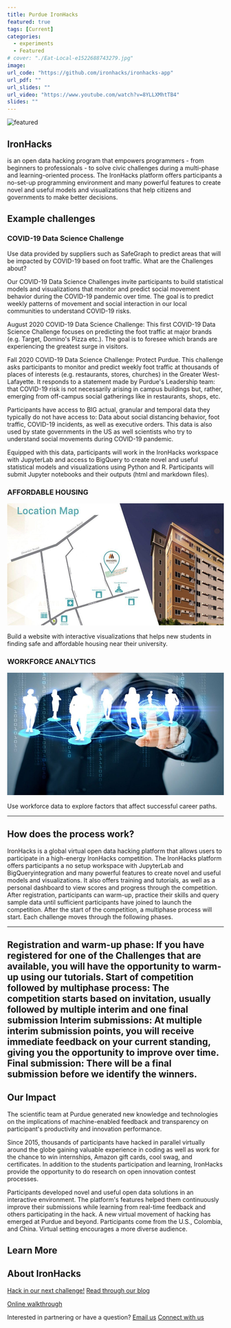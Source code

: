 ```yaml
---
title: Purdue IronHacks
featured: true
tags: [Current]
categories:
  - experiments
  - Featured
# cover: "./Eat-Local-e1522688743279.jpg"
image:
url_code: "https://github.com/ironhacks/ironhacks-app"
url_pdf: ""
url_slides: ""
url_video: "https://www.youtube.com/watch?v=8YLLXMhtTB4"
slides: ""
---
```

![featured](https://user-images.githubusercontent.com/74989091/114110737-34a2a700-98a6-11eb-8932-e84b84571cd0.png)

## IronHacks

 is an open data hacking program that empowers programmers - from beginners to professionals - to solve civic challenges during a multi-phase and learning-oriented process.  The IronHacks platform offers participants a no-set-up programming environment and many powerful features to create novel and useful models and visualizations that help citizens and governments to make better decisions.

## Example challenges

### COVID-19 Data Science Challenge

Use data provided by suppliers such as SafeGraph to predict areas that will be impacted by  COVID-19 based on foot traffic.
What are the Challenges about?

Our COVID-19 Data Science Challenges invite participants to build statistical models and visualizations that monitor and predict social movement behavior during the COVID-19 pandemic over time. The goal is to predict weekly patterns of movement and social interaction in our local communities to understand COVID-19 risks.

August 2020 COVID-19 Data Science Challenge: This first COVID-19 Data Science Challenge focuses on predicting the foot traffic at major brands (e.g. Target, Domino's Pizza etc.). The goal is to foresee which brands are experiencing the greatest surge in visitors. 

Fall 2020 COVID-19 Data Science Challenge: Protect Purdue. This challenge asks participants to monitor and predict weekly foot traffic at thousands of places of interests (e.g. restaurants, stores, churches) in the Greater West-Lafayette. It responds to a statement made by Purdue's Leadership team: that COVID-19 risk is not necessarily arising in campus buildings but, rather, emerging from off-campus social gatherings like in restaurants, shops, etc.

Participants have access to BIG actual, granular and temporal data they typically do not have access to: Data about social distancing behavior, foot traffic, COVID-19 incidents, as well as executive orders. This data is also used by state governments in the US as well scientists who try to understand social movements during COVID-19 pandemic.

Equipped with this data, participants will work in the IronHacks workspace with JupyterLab and access to BigQuery to create novel and useful statistical models and visualizations using Python and R. Participants will submit Jupyter notebooks and their outputs (html and markdown files).


### AFFORDABLE HOUSING

![](./topics-housing.jpg)

Build a website with interactive visualizations that helps new students in finding safe and affordable housing near their university.

### WORKFORCE ANALYTICS

![](./14_1-2X1-e1522941729110.jpg)

Use workforce data to explore factors that affect successful career paths.

---

## How does the process work?

IronHacks is a global virtual open data hacking platform that allows users to participate in a high-energy IronHacks competition. The IronHacks platform offers participants a no setup workspace with JupyterLab and BigQueryintegration and many powerful features to create novel and useful models and visualizations. It also offers training and tutorials, as well as a personal dashboard to view scores and progress through the competition. After registration, participants can warm-up, practice their skills and query sample data until sufficient participants have joined to launch the competition. After the start of the competition, a multiphase process will start. Each challenge moves through the following phases.

---

Registration and warm-up phase: If you have registered for one of the Challenges that are available, you will have the opportunity to warm-up using our tutorials. 
Start of competition followed by multiphase process: The competition starts based on invitation, usually followed by multiple interim and one final submission Interim submissions: At multiple interim submission points, you will receive immediate feedback on your current standing, giving you the opportunity to improve over time.
        Final submission: There will be a final submission before we identify the winners.
---

## Our Impact

The scientific team at Purdue generated new knowledge and technologies on the implications of machine-enabled feedback and transparency on participant's productivity and innovation performance.

Since 2015, thousands of participants have hacked in parallel virtually around the globe gaining valuable experience in coding as well as work for the chance to win internships, Amazon gift cards, cool swag, and certificates. In addition to the students participation and learning, IronHacks provide the opportunity to do research on open innovation contest processes.

Participants developed novel and useful open data solutions in an interactive environment. The platform's features helped them continuously improve their submissions while learning from real-time feedback and others participating in the hack. A new virtual movement of hacking has emerged at Purdue and beyond. Participants come from the U.S., Colombia, and China. Virtual setting encourages a more diverse audience.


## Learn More

## About IronHacks

[Hack in our next challenge!](https://www.ironhacks.com/)
[Read through our blog](https://blog.ironhacks.com/)

[Online walkthrough](https://www.youtube.com/watch?v=8YLLXMhtTB4)

Interested in partnering or have a question?
[Email us](mailto:sbrunswi@purdue.edu)
[Connect with us](https://www.facebook.com/OpenDigitalPurdue/)
